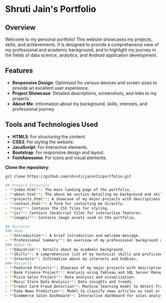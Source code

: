 # Shruti Jain's Portfolio

## Overview
Welcome to my personal portfolio! This website showcases my projects, skills, and achievements. It is designed to provide a comprehensive view of my professional and academic background, and to highlight my journey in the fields of data science, analytics, and Android application development.

## Features
- **Responsive Design**: Optimized for various devices and screen sizes to provide an excellent user experience.
- **Project Showcase**: Detailed descriptions, screenshots, and links to my projects.
- **About Me**: Information about my background, skills, interests, and professional journey.

## Tools and Technologies Used
- **HTML5**: For structuring the content.
- **CSS3**: For styling the website.
- **JavaScript**: For interactive elements.
- **Bootstrap**: For responsive design and layout.
- **FontAwesome**: For icons and visual elements.

**Clone the repository**:
   ```bash
   git clone https://github.com/shrutiijainn11/portfolio.git

## Project Structure
- **index.html**: The main landing page of the portfolio.
- **about.html**: The about me section detailing my background and skills.
- **projects.html**: A showcase of my major projects with descriptions and links.
- **contact.html**: A form for contacting me directly.
- **css/**: Contains the CSS files for styling.
- **js/**: Contains JavaScript files for interactive features.
- **images/**: Contains image assets used in the portfolio.

## Sections
### Home
- **Introduction**: A brief introduction and welcome message.
- **Professional Summary**: An overview of my professional background and expertise.
### About Me
- **Education**: Details about my academic background.
- **Skills**: A comprehensive list of my technical skills and proficiencies.
- **Interests**: Information about my interests and hobbies.
### Projects
- **Featured Projects**: Showcase of my major projects with descriptions, screenshots, and links to repositories.
- **Bank Finance Project**: Analysis using Tableau and SQL Server Management Studio.
- **Pizza Sales Project**: Data analysis and visualization.
- **Music Store Data Analysis**: Data insights and trends.
- **Credit Card Fraud Detection**: Machine learning model to detect fraudulent transactions.
- **Fake News Prediction**: Model to classify news articles as real or fake.
- **Ecommerce Sales Dashboard**: Interactive dashboard for sales analysis.
